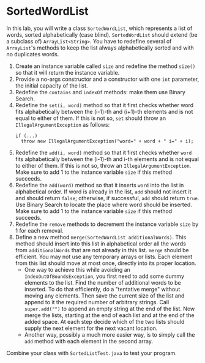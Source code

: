 # SortedWordList

In this lab, you will write a class <code>SortedWordList</code>, which represents a list of words, sorted alphabetically (case blind). <code>SortedWordList</code> should extend (be a subclass of) <code>ArrayList\<String\></code>. You have to redefine several of <code>ArrayList</code>'s methods to keep the list always alphabetically sorted and with no duplicates words.

<ol>
<li>Create an instance variable called <code>size</code> and redefine the method <code>size()</code> so that it will return the instance variable.
<li>Provide a no-args constructor and a constructor with one <code>int</code> parameter, the initial capacity of the list.
<li>Redefine the <code>contains</code> and <code>indexOf</code> methods: make them use Binary Search.
<li>Redefine the <code>set(i, word)</code> method so that it first checks whether word fits alphabetically between the (i-1)-th and (i+1)-th elements and is not equal to either of them. If this is not so, <code>set</code> should throw an <code>IllegalArgumentException</code> as follows:
<br>
<pre>
<code>if (...) 
  throw new IllegalArgumentException("word=" + word + " i=" + i);</code>
</pre>
<li>Redefine the <code>add(i, word)</code> method so that it first checks whether <code>word</code> fits alphabetically between the (i-1)-th and i-th elements and is not equal to either of them. If this is not so, throw an <code>IllegalArgumentException</code>. Make sure to add 1 to the instance variable <code>size</code> if this method succeeds.
<li>Redefine the <code>add(word)</code> method so that it inserts <code>word</code> into the list in alphabetical order. If word is already in the list, <code>add</code> should not insert it and should return <code>false</code>; otherwise, if successful, <code>add</code> should return <code>true</code>. Use Binary Search to locate the place where word should be inserted. Make sure to add 1 to the instance variable <code>size</code> if this method succeeds.
<li>Redefine the <code>remove</code> methods to decrement the instance variable <code>size</code> by 1 for each removal.
<li>Define a new method <code>merge(SortedWordList additionalWords)</code>. This method should insert into this list in alphabetical order all the words from <code>additionalWords</code> that are not already in this list. <code>merge</code> should be efficient. You may not use any temporary arrays or lists. Each element from this list should move at most once, directly into its proper location. 
<ul>
<li>One way to achieve this while avoiding an <code>IndexOutOfBoundsException</code>, you first need to add some dummy elements to the list. Find the number of additional words to be inserted. To do that efficiently, do a "tentative merge" without moving any elements. Then save the current size of the list and append to it the required number of arbitrary strings. Call <code>super.add("")</code> to append an empty string at the end of the list. Now merge the lists, starting at the end of each list and at the end of the added space. At each step decide which of the two lists should supply the next element for the next vacant location.
<li>Another way, possibly a much more easier way, is to simply call the <code>add</code> method with each element in the second array.
</ul>
</ol>
Combine your class with <code>SortedListTest.java</code> to test your program.
